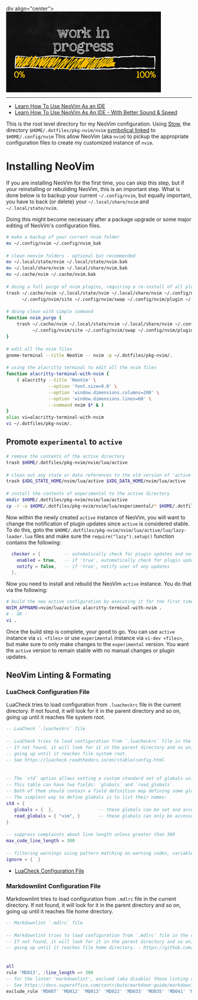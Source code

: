 <!-- markdownlint-configure-file { "default": "true" } -->
<!-- markdownlint-configure-file { "ul-indent": { "indent": 4, "start_indented": false, "start_indent": 4, } } -->
<!-- markdownlint-configure-file { "line-length": { "line_length": 300 } } -->
<!-- markdownlint-configure-file { "blanks-around-headings": { "lines_above": 2, "lines_below": 0, } } -->
<!-- markdownlint-configure-file { "hr-style": { "style": "---------------", } } -->
<!-- markdownlint-disable MD001 MD012 MD033 MD041 MD045 -->
<!-- see [Markdownlint Documentation](https://docs.superoffice.com/contribute/markdown-guide/markdownlint.html) -->
<!-- see [Markdownlint Schema](https://github.com/DavidAnson/markdownlint/blob/main/schema/.markdownlint.jsonc) -->

<!--
Maintainer:   jeffskinnerbox@yahoo.com / www.jeffskinnerbox.me
Version:      0.0.1
-->

div align="center">
<img src="https://raw.githubusercontent.com/jeffskinnerbox/blog/main/content/images/banners-bkgrds/work-in-progress.jpg" title="These materials require additional work and are not ready for general use." align="center" width=420px height=219px>
</div>

---------------

- [Learn How To Use NeoVim As an IDE](https://programmingpercy.tech/blog/learn-how-to-use-neovim-as-ide/)
- [Learn How To Use NeoVim As An IDE - With Better Sound & Speed](https://www.youtube.com/watch?v=Ymr6bU5Uf8I&t=0s)

This is the root level directory for my NeoVim configuration.
Using [Stow][01], the directory `$HOME/.dotfiles/pkg-nvim/nvim` [symbolical linked][02] to `$HOME/.config/nvim`
This allow NeoVim (aka `nvim`) to pickup the appropriate configuration files
to create my customized instance of `nvim`.


# Installing NeoVim

If you are installing NeoVim for the first time,
you can skip this step, but if your reinstalling or rebuilding NeoVim,
this is an important step.
What is done below is to backup your current `~/.config/nvim`,
but equally important, you have to back (or delete)
your `~/.local/share/nvim` and `~/.local/state/nvim`.

Doing this might become necessary after a package upgrade
or some major editing of NeoVim's configuration files.

```bash
# make a backup of your current nvim folder
mv ~/.config/nvim ~/.config/nvim_bak

# clean neovim folders - optional but recommended
mv ~/.local/state/nvim ~/.local/state/nvim.bak
mv ~/.local/share/nvim ~/.local/share/nvim.bak
mv ~/.cache/nvim ~/.cache/nvim.bak

# doing a full purge of nvim plugins, requiring a re-install of all plugins
trash ~/.cache/nvim ~/.local/state/nvim ~/.local/share/nvim ~/.config/nvim/undo \
      ~/.config/nvim/site ~/.config/nvim/swap ~/.config/nvim/plugin ~/.config/nvim/share

# doing clean with simple command
function nvim_purge {
    trash ~/.cache/nvim ~/.local/state/nvim ~/.local/share/nvim ~/.config/nvim/undo \
          ~/.config/nvim/site ~/.config/nvim/swap ~/.config/nvim/plugin ~/.config/nvim/share
}

# edit all the nvim files
gnome-terminal --title NeoVim -- nvim -p ~/.dotfiles/pkg-nvim/.

# using the alacritty terminal to edit all the nvim files
function alacritty-terminal-with-nvim {
    ( alacritty --title 'NeoVim' \
                --option 'font.size=9.0' \
                --option 'window.dimensions.columns=200' \
                --option 'window.dimensions.lines=60' \
                --command nvim $* & )
}
alias vi=alacritty-terminal-with-nvim
vi ~/.dotfiles/pkg-nvim/.
```


## Promote `experimental` to `active`

```bash
# remove the contents of the active directory
trash $HOME/.dotfiles/pkg-nvim/nvim/lua/active

# clean out any state or data references to the old version of 'active'
trash $XDG_STATE_HOME/nvim/lua/active $XDG_DATA_HOME/nvim/lua/active

# install the contents of experimental to the active directory
mkdir $HOME/.dotfiles/pkg-nvim/nvim/lua/active
cp -r -a $HOME/.dotfiles/pkg-nvim/nvim/lua/experimental/* $HOME/.dotfiles/pkg-nvim/nvim/lua/active
```

Now within the newly created `active` instance of NeoVim,
you will want to change the notification of plugin updates since `active` is considered stable.
To do this, goto the `$HOME/.dotfiles/pkg-nvim/nvim/lua/active/lua/lazy-loader.lua` files
and make sure the `require("lazy").setup()` function contains the following:

```lua
  checker = {         -- automatically check for plugin updates and notify the user so they can perform commandline ":Lazy update"
    enabled = true,   -- if 'true', automatically check for plugin updates periodically and inform ":Lazy" command
    notify = false,   -- if 'true', notify user of any updates
  },
```

Now you need to install and rebuild the NeoVim `active` instance.
You do that via the following:

```bash
# build the new active configuration by executing it for the first time
NVIM_APPNAME=nvim/lua/active alacritty-terminal-with-nvim .
# - OR -
vi .
```

Once the build step is complete, your good to go.
You can use `active` instance via `vi <files>`
or use `experimental` instance via `vi-dev <files>`,
but make sure to only make changes to the `experimental` version.
You want the `active` version to remain stable with no manual changes or plugin updates.


## NeoVim Linting & Formating


### LuaCheck Configuration File
LuaCheck tries to load configuration from `.luacheckrc` file in the current directory.
If not found, it will look for it in the parent directory and so on,
going up until it reaches file system root.

```lua
-- LuaCheck `.luacheckrc` file

-- LuaCheck tries to load configuration from `.luacheckrc` file in the current directory.
-- If not found, it will look for it in the parent directory and so on,
-- going up until it reaches file system root.
-- See https://luacheck.readthedocs.io/en/stable/config.html


-- The `std` option allows setting a custom standard set of globals using a table.
-- This table can have two fields: `globals` and `read_globals`.
-- Both of them should contain a field definition map defining some globals.
-- The simplest way to define globals is to list their names:
std = {
   globals = {  },                 -- these globals can be set and accessed
   read_globals = { "vim", }       -- these globals can only be accessed
}

-- suppress complaints about line length unless greater than 300
max_code_line_length = 300

-- filtering warnings using pattern matching on warning codes, variable names, or both
ignore = {  }
```

- [LuaCheck Configuration File](https://luacheck.readthedocs.io/en/stable/config.html)


### Markdownlint Configuration File

Markdownlint tries to load configuration from `.mdlrc` file in the current directory.
If not found, it will look for it in the parent directory and so on,
going up until it reaches file home directory.

```lua
-- Markdownlint `.mdlrc` file

-- Markdownlint tries to load configuration from `.mdlrc` file in the current directory.
-- If not found, it will look for it in the parent directory and so on,
-- going up until it reaches file home directory. - https://github.com/markdownlint/markdownlint/blob/main/docs/configuration.md


all
rule 'MD013', :line_length => 300
-- for the linter 'markdownlint', exclued (aka disable) these linting rule
-- See https://docs.superoffice.com/contribute/markdown-guide/markdownlint.html
exclude_rule 'MD007' 'MD012' 'MD013' 'MD022' 'MD033' 'MD035' 'MD041' 'MD045'
```

[01]: https://dr563105.github.io/blog/manage-dotfiles-with-gnu-stow/
[02]: https://www.freecodecamp.org/news/linux-ln-how-to-create-a-symbolic-link-in-linux-example-bash-command/

